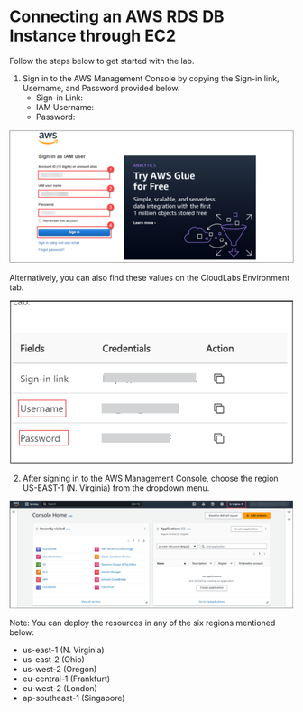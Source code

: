 # Connecting an AWS RDS DB Instance through EC2

Follow the steps below to get started with the lab.

1. Sign in to the AWS Management Console by copying the Sign-in link, Username, and Password provided below.
   - Sign-in Link:
   - IAM Username:
   - Password:

![](./images/aws.png)

Alternatively, you can also find these values on the CloudLabs Environment tab.

![](./images/userandpass.png)

2. After signing in to the AWS Management Console, choose the region US-EAST-1 (N. Virginia) from the dropdown menu.

![](./images/console.png)

Note: You can deploy the resources in any of the six regions mentioned below:
- us-east-1 (N. Virginia)
- us-east-2 (Ohio)
- us-west-2 (Oregon)
- eu-central-1 (Frankfurt)
- eu-west-2 (London)
- ap-southeast-1 (Singapore)

